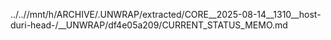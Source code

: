 ../..//mnt/h/ARCHIVE/.UNWRAP/extracted/CORE__2025-08-14__1310__host-duri-head-/__UNWRAP/df4e05a209/CURRENT_STATUS_MEMO.md